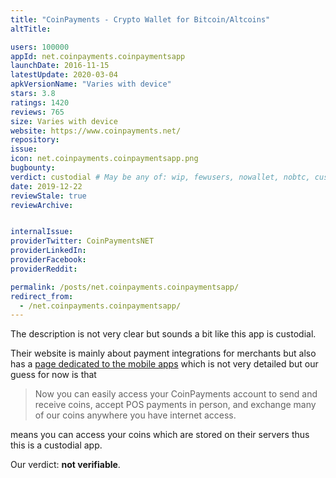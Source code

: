 ```yaml
---
title: "CoinPayments - Crypto Wallet for Bitcoin/Altcoins"
altTitle: 

users: 100000
appId: net.coinpayments.coinpaymentsapp
launchDate: 2016-11-15
latestUpdate: 2020-03-04
apkVersionName: "Varies with device"
stars: 3.8
ratings: 1420
reviews: 765
size: Varies with device
website: https://www.coinpayments.net/
repository: 
issue: 
icon: net.coinpayments.coinpaymentsapp.png
bugbounty: 
verdict: custodial # May be any of: wip, fewusers, nowallet, nobtc, custodial, nosource, nonverifiable, verifiable, bounty, defunct
date: 2019-12-22
reviewStale: true
reviewArchive:


internalIssue: 
providerTwitter: CoinPaymentsNET
providerLinkedIn: 
providerFacebook: 
providerReddit: 

permalink: /posts/net.coinpayments.coinpaymentsapp/
redirect_from:
  - /net.coinpayments.coinpaymentsapp/
---
```



The description is not very clear but sounds a bit like this app is custodial.

Their website is mainly about payment integrations for merchants but also has a
[page dedicated to the mobile apps](https://www.coinpayments.net/apps) which is
not very detailed but our guess for now is that

> Now you can easily access your
CoinPayments account to send and receive coins, accept POS payments in person,
and exchange many of our coins anywhere you have internet access.

means you can access your coins which are stored on their servers thus this is a
custodial app.

Our verdict: **not verifiable**.
